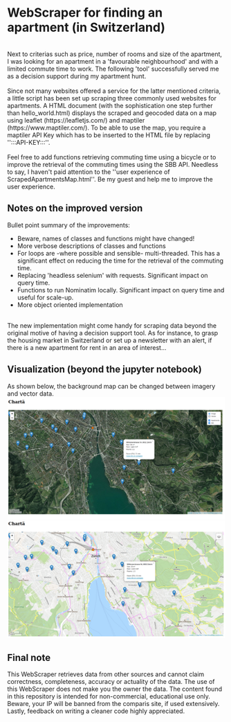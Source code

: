 # WebScraper for finding an apartment (in Switzerland)
<br>
Next to criterias such as price, number of rooms and size of the apartment, I was looking for an apartment in a 'favourable neighbourhood' and with a limited commute time to work.
The following 'tool' successfully served me as a decision support during my apartment hunt.
<br>    
<br>
Since not many websites offered a service for the latter mentioned criteria, a little script has been set up scraping three commonly used websites for apartments. 
A HTML document (with the sophistication one step further than hello_world.html) displays the scraped and geocoded data on a map using leaflet (https://leafletjs.com/) and 
maptiler (https://www.maptiler.com/). To be able to use 
the map, you require a maptiler API Key which has to be inserted to the HTML file by replacing '':::API-KEY:::''. 
<br>    
<br>
Feel free to add functions retrieving commuting time using a bicycle or to improve the retrieval of the commuting times using the SBB API. 
Needless to say, I haven't paid attention to the ''user experience of ScrapedApartmentsMap.html''. Be my guest and help me to improve the user experience. 

## Notes on the improved version
Bullet point summary of the improvements:
* Beware, names of classes and functions might have changed!
* More verbose descriptions of classes and functions
* For loops are -where possible and sensible- multi-threaded. This has a significant effect on reducing the time for the retrieval of the commuting time.  
* Replacing 'headless selenium' with requests. Significant impact on query time.
* Functions to run Nominatim locally. Significant impact on query time and useful for scale-up.
* More object oriented implementation  
<br>
The new implementation might come handy for scraping data beyond the original motive of having a decision support tool. As for instance, to grasp the housing market in Switzerland or set up a newsletter with an alert, if there is a new apartment for rent in an area of interest...  

## Visualization (beyond the jupyter notebook)
As shown below, the background map can be changed between imagery and vector data. 
![Map view 1](https://github.com/kahya-se/WebScraper_ApartmentsInSwitzerland/blob/main/imgs/example02.png?raw=true)
![Map view 2](https://github.com/kahya-se/WebScraper_ApartmentsInSwitzerland/blob/main/imgs/example03.png?raw=true)

## Final note
This WebScraper retrieves data from other sources and cannot claim correctness, completeness, accuracy or actuality of the data. 
The use of this WebScraper does not make you the owner the data. 
The content found in this repository is intended for non-commercial, educational use only.
Beware, your IP will be banned from the comparis site, if used extensively. 
Lastly, feedback on writing a cleaner code highly appreciated. 
